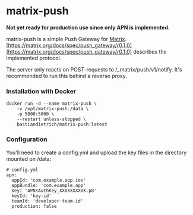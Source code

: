 # matrix-push

**Not yet ready for production use since only APN is implemented.**

matrix-push is a simple Push Gateway for [Matrix](https://matrix.org).
[https://matrix.org/docs/spec/push_gateway/r0.1.0](https://matrix.org/docs/spec/push_gateway/r0.1.0) describes the implemented protocol.

The server only reacts on POST-requests to /_matrix/push/v1/notify. It's recommended to run this behind a reverse proxy.

### Installation with Docker
```
docker run -d --name matrix-push \
    -v /opt/matrix-push:/data \
    -p 5000:5000 \
    --restart unless-stopped \
    bastiandietrich/matrix-push:latest
```

### Configuration
You'll need to create a config.yml and upload the key files in the directory mounted on /data:
```
# config.yml
apn: 
  appId: 'com.example.app.ios'
  appBundle: 'com.example.app'
  key: 'APNsAuthKey_XXXXXXXXXX.p8'
  keyId: 'key-id'
  teamId: 'developer-team-id'
  production: false
```
